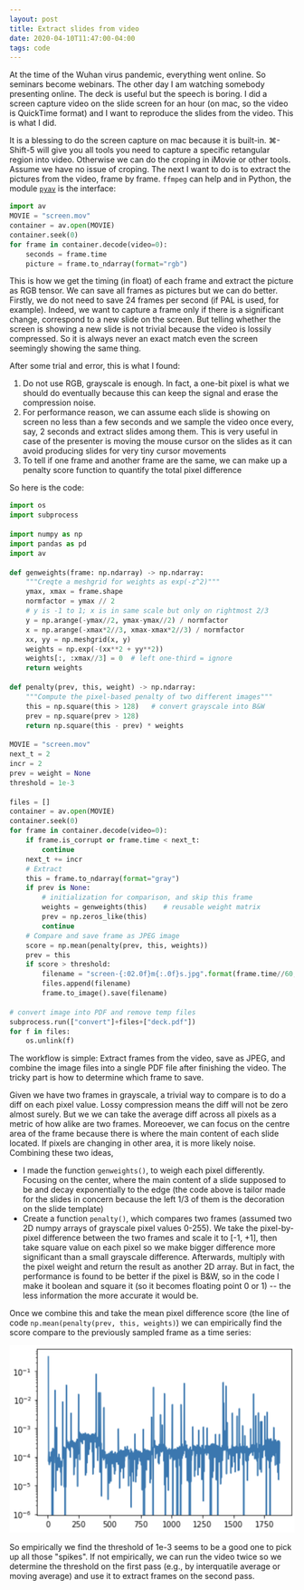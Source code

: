 ```yaml
---
layout: post
title: Extract slides from video
date: 2020-04-10T11:47:00-04:00
tags: code
---
```


At the time of the Wuhan virus pandemic, everything went online. So seminars
become webinars. The other day I am watching somebody presenting online. The
deck is useful but the speech is boring. I did a screen capture video on the
slide screen for an hour (on mac, so the video is QuickTime format) and I want
to reproduce the slides from the video. This is what I did.

It is a blessing to do the screen capture on mac because it is built-in.
⌘-Shift-5 will give you all tools you need to capture a specific retangular
region into video. Otherwise we can do the croping in iMovie or other tools.
Assume we have no issue of croping. The next I want to do is to extract the
pictures from the video, frame by frame. `ffmpeg` can help and in Python, the
module [`pyav`](https://pypi.org/project/av/) is the interface:

```python
import av
MOVIE = "screen.mov"
container = av.open(MOVIE)
container.seek(0)
for frame in container.decode(video=0):
    seconds = frame.time
    picture = frame.to_ndarray(format="rgb")
```

This is how we get the timing (in float) of each frame and extract the picture
as RGB tensor. We can save all frames as pictures but we can do better.
Firstly, we do not need to save 24 frames per second (if PAL is used, for
example). Indeed, we want to capture a frame only if there is a significant
change, correspond to a new slide on the screen. But telling whether the screen
is showing a new slide is not trivial because the video is lossily compressed.
So it is always never an exact match even the screen seemingly showing the same
thing.

After some trial and error, this is what I found:

1. Do not use RGB, grayscale is enough. In fact, a one-bit pixel is what we
   should do eventually because this can keep the signal and erase the
   compression noise.
2. For performance reason, we can assume each slide is showing on screen no
   less than a few seconds and we sample the video once every, say, 2 seconds
   and extract slides among them. This is very useful in case of the presenter
   is moving the mouse cursor on the slides as it can avoid producing slides
   for very tiny cursor movements
3. To tell if one frame and another frame are the same, we can make up a
   penalty score function to quantify the total pixel difference

So here is the code:

```python
import os
import subprocess

import numpy as np
import pandas as pd
import av

def genweights(frame: np.ndarray) -> np.ndarray:
    """Creqte a meshgrid for weights as exp(-z^2)"""
    ymax, xmax = frame.shape
    normfactor = ymax // 2
	# y is -1 to 1; x is in same scale but only on rightmost 2/3
    y = np.arange(-ymax//2, ymax-ymax//2) / normfactor
    x = np.arange(-xmax*2//3, xmax-xmax*2//3) / normfactor
    xx, yy = np.meshgrid(x, y)
    weights = np.exp(-(xx**2 + yy**2))
    weights[:, :xmax//3] = 0  # left one-third = ignore
    return weights

def penalty(prev, this, weight) -> np.ndarray:
    """Compute the pixel-based penalty of two different images"""
    this = np.square(this > 128)   # convert grayscale into B&W
    prev = np.square(prev > 128)
    return np.square(this - prev) * weights

MOVIE = "screen.mov"
next_t = 2
incr = 2
prev = weight = None
threshold = 1e-3

files = []
container = av.open(MOVIE)
container.seek(0)
for frame in container.decode(video=0):
    if frame.is_corrupt or frame.time < next_t:
        continue
    next_t += incr
    # Extract
    this = frame.to_ndarray(format="gray")
    if prev is None:
        # initialization for comparison, and skip this frame
        weights = genweights(this)    # reusable weight matrix
        prev = np.zeros_like(this)
        continue
    # Compare and save frame as JPEG image
    score = np.mean(penalty(prev, this, weights))
    prev = this
    if score > threshold:
        filename = "screen-{:02.0f}m{:.0f}s.jpg".format(frame.time//60, frame.time%60)
        files.append(filename)
        frame.to_image().save(filename)

# convert image into PDF and remove temp files
subprocess.run(["convert"]+files+["deck.pdf"])
for f in files:
    os.unlink(f)
```

The workflow is simple: Extract frames from the video, save as JPEG, and
combine the image files into a single PDF file after finishing the video. The
tricky part is how to determine which frame to save.

Given we have two frames in grayscale, a trivial way to compare is to do a diff
on each pixel value. Lossy compression means the diff will not be zero almost
surely. But we we can take the average diff across all pixels as a metric of
how alike are two frames. Moreoever, we can focus on the centre area of the
frame because there is where the main content of each slide located. If pixels
are changing in other area, it is more likely noise. Combining these two ideas,

- I made the function `genweights()`, to weigh each pixel differently. Focusing
  on the center, where the main content of a slide supposed to be and decay
  exponentially to the edge (the code above is tailor made for the slides in
  concern because the left 1/3 of them is the decoration on the slide template)
- Create a function `penalty()`, which compares two frames (assumed two 2D
  numpy arrays of grayscale pixel values 0-255). We take the pixel-by-pixel
  difference between the two frames and scale it to [-1, +1], then take square
  value on each pixel so we make bigger difference more significant than a
  small grayscale difference. Afterwards, multiply with the pixel weight and
  return the result as another 2D array. But in fact, the performance is found
  to be better if the pixel is B&W, so in the code I make it boolean and square
  it (so it becomes floating point 0 or 1) -- the less information the more
  accurate it would be.

Once we combine this and take the mean pixel difference score (the line of code
`np.mean(penalty(prev, this, weights)`) we can empirically find the score
compare to the previously sampled frame as a time series:

![](/img/video2slide.png)

So empirically we find the threshold of 1e-3 seems to be a good one to pick up
all those "spikes". If not empirically, we can run the video twice so we
determine the threshold on the first pass (e.g., by interquatile average or
moving average) and use it to extract frames on the second pass.
